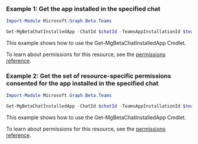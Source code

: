 ### Example 1: Get the app installed in the specified chat

```powershellImport-Module Microsoft.Graph.Beta.Teams

Get-MgBetaChatInstalledApp -ChatId $chatId -TeamsAppInstallationId $teamsAppInstallationId
```
This example shows how to use the Get-MgBetaChatInstalledApp Cmdlet.
To learn about permissions for this resource, see the [permissions reference](/graph/permissions-reference).

### Example 2: Get the set of resource-specific permissions consented for the app installed in the specified chat

```powershellImport-Module Microsoft.Graph.Beta.Teams

Get-MgBetaChatInstalledApp -ChatId $chatId -TeamsAppInstallationId $teamsAppInstallationId -Property "consentedPermissionSet,id"
```
This example shows how to use the Get-MgBetaChatInstalledApp Cmdlet.
To learn about permissions for this resource, see the [permissions reference](/graph/permissions-reference).


